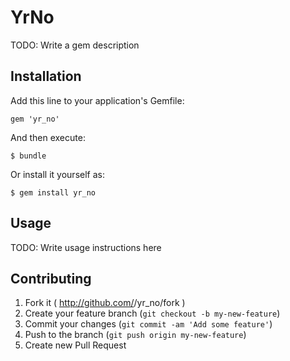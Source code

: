 # YrNo

TODO: Write a gem description

## Installation

Add this line to your application's Gemfile:

    gem 'yr_no'

And then execute:

    $ bundle

Or install it yourself as:

    $ gem install yr_no

## Usage

TODO: Write usage instructions here

## Contributing

1. Fork it ( http://github.com/<my-github-username>/yr_no/fork )
2. Create your feature branch (`git checkout -b my-new-feature`)
3. Commit your changes (`git commit -am 'Add some feature'`)
4. Push to the branch (`git push origin my-new-feature`)
5. Create new Pull Request
